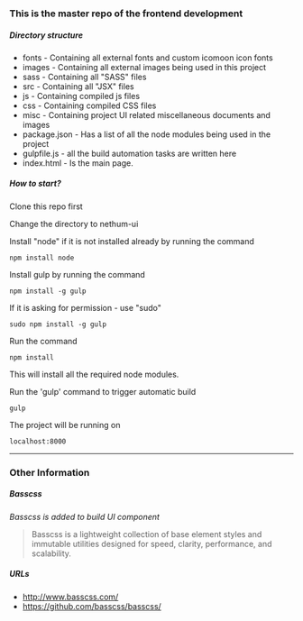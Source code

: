### This is the master repo of the frontend development

##### Directory structure

- fonts  - Containing all external fonts and custom icomoon icon fonts
- images - Containing all external images being used in this project
- sass - Containing all "SASS" files
- src - Containing all "JSX" files
- js - Containing compiled js files
- css - Containing compiled CSS files  
- misc - Containing project UI related miscellaneous documents and images
- package.json - Has a list of all the node modules being used in the project
- gulpfile.js - all the build automation tasks are written here
- index.html - Is the main page.


##### How to start?

Clone this repo first

Change the directory to nethum-ui

Install "node" if it is not installed already by running the command
```
npm install node
```

Install gulp by running the command
```
npm install -g gulp
```

If it is asking for permission - use "sudo"
```
sudo npm install -g gulp
```


Run the command 
```
npm install
```

This will install all the required node modules.


Run the 'gulp' command to trigger automatic build
```
gulp
```
	
The project will be running on 
```
localhost:8000
```


---

### Other Information

##### Basscss

_Basscss is added to build UI component_

>Basscss is a lightweight collection of base element styles and immutable utilities designed for 
speed, clarity, performance, and scalability.

##### URLs
- http://www.basscss.com/
- https://github.com/basscss/basscss/